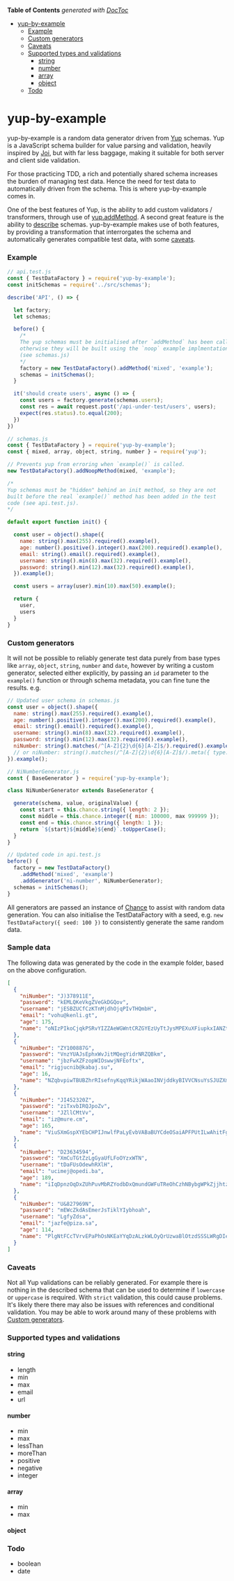 <!-- START doctoc generated TOC please keep comment here to allow auto update -->
<!-- DON'T EDIT THIS SECTION, INSTEAD RE-RUN doctoc TO UPDATE -->
**Table of Contents**  *generated with [DocToc](https://github.com/thlorenz/doctoc)*

- [yup-by-example](#yup-by-example)
    - [Example](#example)
    - [Custom generators](#custom-generators)
    - [Caveats](#caveats)
    - [Supported types and validations](#supported-types-and-validations)
      - [string](#string)
      - [number](#number)
      - [array](#array)
      - [object](#object)
    - [Todo](#todo)

<!-- END doctoc generated TOC please keep comment here to allow auto update -->

# yup-by-example
yup-by-example is a random data generator driven from [Yup](https://github.com/jquense/yup) schemas.
Yup is a JavaScript schema builder for value parsing and validation, heavily inspired by [Joi](https://github.com/hapijs/joi), but with far less baggage, making it suitable for both server and client side validation.

For those practicing TDD, a rich and potentially shared schema increases the burden of managing test data. Hence the need for test data to automatically driven from the schema. This is where yup-by-example comes in.

One of the best features of Yup, is the ability to add custom validators / transformers, through use of [yup.addMethod](https://github.com/jquense/yup/blob/master/README.md#yupaddmethodschematype-schema-name-string-method--schema-void). A second great feature is the ability to [describe](https://github.com/jquense/yup/blob/master/README.md#mixeddescribe-schemadescription) schemas. yup-by-example makes use of both features, by providing a transformation that interrorgates the schema and automatically generates compatible test data, with some [caveats](#caveats).

### Example
```js
// api.test.js
const { TestDataFactory } = require('yup-by-example');
const initSchemas = require('../src/schemas');

describe('API', () => {

  let factory;
  let schemas;

  before() {
    /*
    The yup schemas must be initialised after `addMethod` has been called,
    otherwise they will be built using the `noop` example implmentation
    (see schemas.js)
    */
    factory = new TestDataFactory().addMethod('mixed', 'example');
    schemas = initSchemas();
  }

  it('should create users', async () => {
    const users = factory.generate(schemas.users);
    const res = await request.post('/api-under-test/users', users);
    expect(res.status).to.equal(200);
  })
})
```

```js
// schemas.js
const { TestDataFactory } = require('yup-by-example');
const { mixed, array, object, string, number } = require('yup');

// Prevents yup from erroring when `example()` is called.
new TestDataFactory().addNoopMethod(mixed, 'example');

/*
Yup schemas must be "hidden" behind an init method, so they are not
built before the real `example()` method has been added in the test
code (see api.test.js).
*/

default export function init() {

  const user = object().shape({
    name: string().max(255).required().example(),
    age: number().positive().integer().max(200).required().example(),
    email: string().email().required().example(),
    username: string().min(8).max(32).required().example(),
    password: string().min(12).max(32).required().example(),
  }).example();

  const users = array(user).min(10).max(50).example();

  return {
    user,
    users
  }
}
```

### Custom generators
It will not be possible to reliably generate test data purely from base types like `array`, `object`, `string`, `number` and `date`, however by writing a custom generator, selected either explicitly, by passing an `id` parameter to the `example()` function or through schema metadata, you can fine tune the results. e.g.

```js
// Updated user schema in schemas.js
const user = object().shape({
  name: string().max(255).required().example(),
  age: number().positive().integer().max(200).required().example(),
  email: string().email().required().example(),
  username: string().min(8).max(32).required().example(),
  password: string().min(12).max(32).required().example(),
  niNumber: string().matches(/^[A-Z]{2}\d{6}[A-Z]$/).required().example('ni-number'),
  // or niNumber: string().matches(/^[A-Z]{2}\d{6}[A-Z]$/).meta({ type: 'ni-number' }).required().example(),
}).example();
```

```js
// NiNumberGenerator.js
const { BaseGenerator } = require('yup-by-example');

class NiNumberGenerator extends BaseGenerator {

  generate(schema, value, originalValue) {
    const start = this.chance.string({ length: 2 });
    const middle = this.chance.integer({ min: 100000, max 999999 });
    const end = this.chance.string({ length: 1 });
    return `${start}${middle}${end}`.toUpperCase();
  }
}

```

```js
// Updated code in api.test.js
before() {
  factory = new TestDataFactory()
    .addMethod('mixed', 'example')
    .addGenerator('ni-number', NiNumberGenerator);
  schemas = initSchemas();
}
```
All generators are passed an instance of [Chance](https://chancejs.com/basics/integer.html) to assist with random data generation. You can also initialise the TestDataFactory with a seed, e.g. `new TestDataFactory({ seed: 100 })` to consistently generate the same random data.

### Sample data
The following data was generated by the code in the example folder, based on the above configuration.
```json
[
  {
    "niNumber": "J)378911E",
    "password": "kEMLQKeVkgZVeGkDGQov",
    "username": "jESBZUCfCzKTnMjdhOjqPIvTHQmbH",
    "email": "vohu@kenli.gt",
    "age": 175,
    "name": "oNIzPIkoCjqkPSRvYIZZAeWGWntCRZGYEzUyTtJysMPEXuXFiupkxIANZtpufxjgkRKBhybAHQeKKisVndwLVVkqpLQjyTjGWZhylwnGeOiRFBlFhgNsUiWBijvTIJPKeFYtKBEACycvhbcWDaOFhyvmCWhIPQZnmBFzJxqKMAniRDWZkusunTFOPGvqoxazjtZNFckeXHxrRxZYRhEPuYcLsnuWGafOauSVEVONcZLYKLZcTnAls"
  },
  {
    "niNumber": "ZY100887G",
    "password": "VnzYUAJsEphxWvJitMQegYidrNRZQBkm",
    "username": "jbzFwXZFzopWIOswwjNFEoftx",
    "email": "rigjucnib@kabaj.su",
    "age": 16,
    "name": "NZqbvpiwTBUBZhrRIsefnyKqqYRikjWAaoINVjddkyBIVVCNsuYsSJUZXmqJvEjSjmUewRcXuaUkXVJatiWXQFDHtvwQhhuXaoOkwlgkSaDkXzTumyWjOfXNJQNsMyeRayTyrKNhStSdhBLnJsMCbkogRuycDWFaXIIHmFpviZxaljzFDbWLSdlwqNPUGsuTEbkjIpLuYZLZdNPyHMPcPYfVHjPCvSrFxwYQWHtRlSSIjoiEzDWloyjOYqL"
  },
  {
    "niNumber": "JI452320Z",
    "password": "ziTxvbIRQJpoZv",
    "username": "JZllCMtVv",
    "email": "iz@mure.cm",
    "age": 165,
    "name": "ViuSXmGspXYEbCHPIJnwlfPaLyEvbVABaBUYCdeOSaiAPFPUtILwAhitFgWRADhJyHEebVTGiYmkWopTQLfqLxRbqnUxkFYogxyhbkTXxaXxECFupiyTSwLqydxWtqSdtKgnExjJeMvBgtRgPkwxyTmtnZKIlUXIYIGjYWnXAWxSakCrFEYpCUGAFiFudkcyeZiWzWjoXRtRSqADuWBoNEBCifGbSyOYRjNYTCNyONfjbyFYWzYxa"
  },
  {
    "niNumber": "D23634594",
    "password": "XmCuTGtZzLgGyaUfLFoOYzxWTN",
    "username": "tDaFUsOdewhRXlH",
    "email": "ucimej@opedi.ba",
    "age": 189,
    "name": "iIqDpnzOqDxZUhPuvMbRZYodbDxQmundGWFuTReOhCzhNBybgWPkZjjhtzdFYJpBIvKAujZhVwbybFqHkgKWDWXipHNBvGcyKtEFafevRaPEmahcyUpIelthDRrDjHWTFsVzOINZByrVuDpCIEjZLqyMLumqPZnUlazfuqvYFjyFRQzFDGdmPjFMuEznElNaRHfTzQHUonrjLncAdMHAbCLePSbqLjNlcblkGcAvCIKescDOFOdTWE"
  },
  {
    "niNumber": "U&827969N",
    "password": "mEWcZkdAsEmerJsTiklYIybhoah",
    "username": "LgfyZdsa",
    "email": "jazfe@piza.sa",
    "age": 114,
    "name": "PlgNtFCcTVrvEPaPhOsNKEaYYqDzALzkWLOyQrUzwaBlOtzdSSSLWRgDIeMSKtCSLcFoFvTEqynySFBxHpjeXtkySPIMgFKuoMLfVWgKquJmPNqmrFXGfoXxHelrKYMRmrKMnyddNhxvLVmQmCtnRtidOPpoXNqdLPbqolFXuGBBehgYtqwmtoXMPanDcjThxcJyCkZtcBCZzxtXTLdzDPZUkRprwrfnSFersHiMWdGnGjPZLwQmILBw"
  }
]
```

### Caveats
Not all Yup validations can be reliably generated. For example there is nothing in the described schema that can be used to determine if `lowercase` or `uppercase` is required. With `strict` validation, this could cause problems. It's likely there there may also be issues with references and conditional validation. You may be able to work around many of these problems with [Custom generators](#custom-generators).

### Supported types and validations
#### string
* length
* min
* max
* email
* url

#### number
* min
* max
* lessThan
* moreThan
* positive
* negative
* integer

#### array
* min
* max

#### object

### Todo
* boolean
* date


